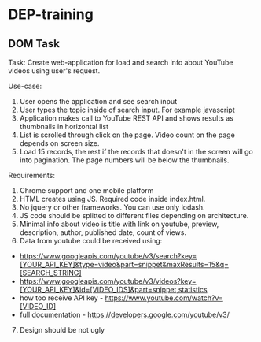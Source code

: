 # DEP-training

## DOM Task

Task: Create web-application for load and search info about YouTube videos using user's request.

Use-case:

1. User opens the application and see search input
2. User types the topic inside of search input. For example javascript
3. Application makes call to YouTube REST API and shows results as thumbnails in horizontal list
4. List is scrolled through click on the page. Video count on the page depends on screen size.
5. Load 15 records, the rest if the records that doesn't in the screen will go into pagination. The page numbers will be below the thumbnails.

Requirements:

1. Chrome support and one mobile platform
2. HTML creates using JS. Required code inside index.html.
3. No jquery or other frameworks. You can use only lodash.
4. JS code should be splitted to different files depending on architecture.
5. Minimal info about video is title with link on youtube, preview, description, author, published date, count of views.
6. Data from youtube could be received using:

- https://www.googleapis.com/youtube/v3/search?key=[YOUR_API_KEY]&type=video&part=snippet&maxResults=15&q=[SEARCH_STRING]
- https://www.googleapis.com/youtube/v3/videos?key=[YOUR_API_KEY]&id=[VIDEO_IDS]&part=snippet,statistics
- how too receive API key - https://www.youtube.com/watch?v=[VIDEO_ID]
- full documentation - https://developers.google.com/youtube/v3/

7. Design should be not ugly
